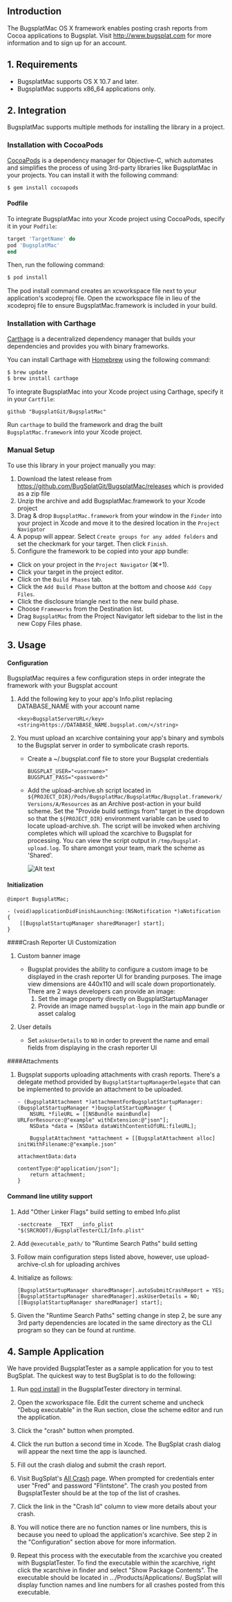 ## Introduction

The BugsplatMac OS X framework enables posting crash reports from Cocoa applications to Bugsplat. Visit http://www.bugsplat.com for more information and to sign up for an account. 

## 1. Requirements

* BugsplatMac supports OS X 10.7 and later.
* BugsplatMac supports x86_64 applications only.

## 2. Integration

BugsplatMac supports multiple methods for installing the library in a project.

### Installation with CocoaPods

[CocoaPods](http://cocoapods.org) is a dependency manager for Objective-C, which automates and simplifies the process of using 3rd-party libraries like BugsplatMac in your projects. You can install it with the following command:

```bash
$ gem install cocoapods
```

#### Podfile

To integrate BugsplatMac into your Xcode project using CocoaPods, specify it in your `Podfile`:

```ruby
target 'TargetName' do
pod 'BugsplatMac'
end
```

Then, run the following command:

```bash
$ pod install
```

The pod install command creates an xcworkspace file next to your application's xcodeproj file. Open the xcworkspace file in lieu of the xcodeproj file to ensure BugsplatMac.framework is included in your build.

### Installation with Carthage

[Carthage](https://github.com/Carthage/Carthage) is a decentralized dependency manager that builds your dependencies and provides you with binary frameworks.

You can install Carthage with [Homebrew](http://brew.sh/) using the following command:

```bash
$ brew update
$ brew install carthage
```

To integrate BugsplatMac into your Xcode project using Carthage, specify it in your `Cartfile`:

```ogdl
github "BugsplatGit/BugsplatMac"
```

Run `carthage` to build the framework and drag the built `BugsplatMac.framework` into your Xcode project.

### Manual Setup

To use this library in your project manually you may:  

1. Download the latest release from https://github.com/BugSplatGit/BugsplatMac/releases which is provided as a zip file
2. Unzip the archive and add BugsplatMac.framework to your Xcode project
3. Drag & drop `BugsplatMac.framework` from your window in the `Finder` into your project in Xcode and move it to the desired location in the `Project Navigator`
4. A popup will appear. Select `Create groups for any added folders` and set the checkmark for your target. Then click `Finish`.
5. Configure the framework to be copied into your app bundle:
- Click on your project in the `Project Navigator` (⌘+1).
- Click your target in the project editor.
- Click on the `Build Phases` tab.
- Click the `Add Build Phase` button at the bottom and choose `Add Copy Files`.
- Click the disclosure triangle next to the new build phase.
- Choose `Frameworks` from the Destination list.
- Drag `BugsplatMac` from the Project Navigator left sidebar to the list in the new Copy Files phase.

## 3. Usage

#### Configuration

BugsplatMac requires a few configuration steps in order integrate the framework with your Bugsplat account

1. Add the following key to your app's Info.plist replacing DATABASE_NAME with your account name

    ```
    <key>BugsplatServerURL</key>
    <string>https://DATABASE_NAME.bugsplat.com/</string>
    ```

2. You must upload an xcarchive containing your app's binary and symbols to the Bugsplat server in order to symbolicate crash reports.  
    - Create a ~/.bugsplat.conf file to store your Bugsplat credentials

        ```
        BUGSPLAT_USER="<username>"
        BUGSPLAT_PASS="<password>"
        ```    
    - Add the upload-archive.sh script located in `${PROJECT_DIR}/Pods/BugsplatMac/BugsplatMac/Bugsplat.framework/Versions/A/Resources` as an Archive post-action in your build scheme. Set the "Provide build settings from" target in the dropdown so that the `${PROJECT_DIR}` environment variable can be used to locate upload-archive.sh. The script will be invoked when archiving completes which will upload the xcarchive to Bugsplat for processing. You can view the script output in `/tmp/bugsplat-upload.log`.  To share amongst your team, mark the scheme as 'Shared'.

        ![Alt text](/BugsplatTester/post-archive-script.png?raw=true)

#### Initialization
```objc
@import BugsplatMac;
```
```objc
- (void)applicationDidFinishLaunching:(NSNotification *)aNotification
{
    [[BugsplatStartupManager sharedManager] start];
}
```
####Crash Reporter UI Customization
1. Custom banner image
	- Bugsplat provides the ability to configure a custom image to be displayed in the crash reporter UI for branding purposes.  The image view dimensions are 440x110 and will scale down proportionately. There are 2 ways developers can provide an image:
		1. Set the image property directly on BugsplatStartupManager 
		2. Provide an image named `bugsplat-logo` in the main app bundle or asset calalog

2. User details
	- Set `askUserDetails` to `NO` in order to prevent the name and email fields from displaying in the crash reporter UI 

####Attachments
1. Bugsplat supports uploading attachments with crash reports. There's a delegate method provided by `BugsplatStartupManagerDelegate` that can be implemented to provide an attachment to be uploaded.

	```objc
	- (BugsplatAttachment *)attachmentForBugsplatStartupManager:(BugsplatStartupManager *)bugsplatStartupManager {
	    NSURL *fileURL = [[NSBundle mainBundle] URLForResource:@"example" withExtension:@"json"];
	    NSData *data = [NSData dataWithContentsOfURL:fileURL];
	    
	    BugsplatAttachment *attachment = [[BugsplatAttachment alloc] initWithFilename:@"example.json"
	                                                                   attachmentData:data
	                                                                      contentType:@"application/json"];
	    return attachment;
	}
	```	

#### Command line utility support
1. Add "Other Linker Flags" build setting to embed Info.plist

	```
	-sectcreate __TEXT __info_plist "$(SRCROOT)/BugsplatTesterCLI/Info.plist"
	```

2. Add `@executable_path/` to "Runtime Search Paths" build setting
3. Follow main configuration steps listed above, however, use upload-archive-cl.sh for uploading archives
4. Initialize as follows:

	```objc
	[BugsplatStartupManager sharedManager].autoSubmitCrashReport = YES;
	[BugsplatStartupManager sharedManager].askUserDetails = NO;
	[[BugsplatStartupManager sharedManager] start];
	```
5. Given the "Runtime Search Paths" setting change in step 2, be sure any 3rd party dependencies are located in the same directory as the CLI program so they can be found at runtime.
	
## 4. Sample Application

We have provided BugsplatTester as a sample application for you to test BugSplat. The quickest way to test BugSplat is to do the following:

1. Run [pod install](https://guides.cocoapods.org/using/getting-started.html#getting-started) in the BugsplatTester directory in terminal.

2. Open the xcworkspace file. Edit the current scheme and uncheck "Debug executable" in the Run section, close the scheme editor and run the application.

3. Click the "crash" button when prompted.

4. Click the run button a second time in Xcode. The BugSplat crash dialog will appear the next time the app is launched.

5. Fill out the crash dialog and submit the crash report.

6. Visit BugSplat's [All Crash](https://app.bugsplat.com/allcrash/) page. When prompted for credentials enter user "Fred" and password "Flintstone". The crash you posted from BugsplatTester should be at the top of the list of crashes.

7. Click the link in the "Crash Id" column to view more details about your crash.

8. You will notice there are no function names or line numbers, this is because you need to upload the application's xcarchive. See step 2 in the "Configuration" section above for more information.

9. Repeat this process with the executable from the xcarchive you created with BugsplatTester. To find the executable within the xcarchive, right click the xcarchive in finder and select "Show Package Contents". The executable should be located in .../Products/Applications/. BugSplat will display function names and line numbers for all crashes posted from this executable.